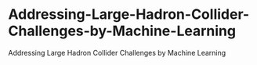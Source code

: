 # Addressing-Large-Hadron-Collider-Challenges-by-Machine-Learning
Addressing Large Hadron Collider Challenges by Machine Learning
